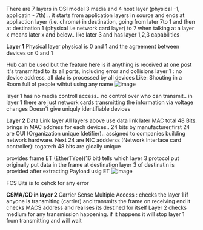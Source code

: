 There are 7 layers in OSI model
3 media and 4 host layer (physical -1, applicatin - 7th) .. it starts from application layers in source and ends at appliaction layer (i.e. chrome)  in destination, going from later 
7to 1 and then at destination 1 (physical i.e network card layer) to 7 
when talking at a layer x means later x and below.. like later 3 and has layer 1,2,3 capabilities

**Layer 1** Physical layer
physical is 0 and 1 and the agreement between devices on 0 and 1

Hub can be used but the feature here is if anything is received at one post it's transmitted to its all ports, including error and collisions
layer 1 : no device address, all data is processed by all devices
Like: Shouting in a Room full of people wihtut using any name
![image](https://user-images.githubusercontent.com/24499265/124416380-81e2c780-dd74-11eb-8a92-4a34f866a3d4.png)

layer 1 has no media controll access.. no control over who can transmit.. in layer 1 there are just network cards transmitting the information via voltage changes
Doesn't give uniquly identifiable devices

**Layer 2** Data Link layer
All layers above use data link later
MAC total 48 Bits.  brings in MAC address for each devices.. 24 bits by manufacturer,first 24 are OUI (Organization unique Idetifier).. assigned to companies building network hardware. Next 24 are NIC addderss (Network Interface card controller): togaterh 48 bits are gloally unique

provides frame
ET (EtherTYpe)(16 bit) tells which layer 3 protocol put originally put data in the frame
at destination layer 3 of destinatin is provided after extracting Payload usig ET
![image](https://user-images.githubusercontent.com/24499265/124418840-ff5d0680-dd79-11eb-93b3-2abef46c604d.png)

FCS Bits is to cehck for any error

**CSMA/CD in layer 2**
Carrier Sense Multiple Access : checks the layer 1 if anyone is transmiting (carrier) and transmits the frame
on receiving end it checks MACS address and realises its destined for itself
Layer 2 checks medium for any transmission happening. if it happens it will stop layer 1 from transmitting and will wait












